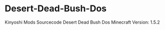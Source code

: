 Desert-Dead-Bush-Dos
====================

Kinyoshi Mods Sourcecode Desert Dead Bush Dos    Minecraft Version: 1.5.2
